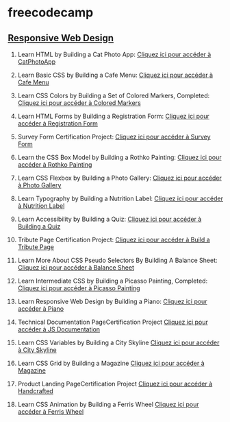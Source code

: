 # freecodecamp

## [Responsive Web Design](https://www.freecodecamp.org/learn/2022/responsive-web-design/)
1. Learn HTML by Building a Cat Photo App: [Cliquez ici pour accéder à CatPhotoApp](https://catphotoapp.mboucherba31stu.repl.co)

2. Learn Basic CSS by Building a Cafe Menu: [Cliquez ici pour accéder à Cafe Menu](https://cafe-menu.mboucherba31stu.repl.co)

3. Learn CSS Colors by Building a Set of Colored Markers, Completed: [Cliquez ici pour accéder à Colored Markers](https://colored-markers.mboucherba31stu.repl.co)

4. Learn HTML Forms by Building a Registration Form: [Cliquez ici pour accéder à Registration Form](https://registration-form.mboucherba31stu.repl.co)

5. Survey Form Certification Project: [Cliquez ici pour accéder à Survey Form](https://survey-form.mboucherba31stu.repl.co)

6. Learn the CSS Box Model by Building a Rothko Painting: [Cliquez ici pour accéder à Rothko Painting](https://rothko-painting.mboucherba31stu.repl.co)

7. Learn CSS Flexbox by Building a Photo Gallery: [Cliquez ici pour accéder à Photo Gallery](https://photo-gallery.mboucherba31stu.repl.co)

8. Learn Typography by Building a Nutrition Label: [Cliquez ici pour accéder à Nutrition Label](https://nutrition-label.mboucherba31stu.repl.co)

9. Learn Accessibility by Building a Quiz: [Cliquez ici pour accéder à Building a Quiz](https://accessibility-quiz.mboucherba31stu.repl.co)

10. Tribute Page Certification Project: [Cliquez ici pour accéder à Build a Tribute Page](https://build-a-tribute-page.mboucherba31stu.repl.co)

11. Learn More About CSS Pseudo Selectors By Building A Balance Sheet: [Cliquez ici pour accéder à Balance Sheet](https://balance-sheet.mboucherba31stu.repl.co)

12. Learn Intermediate CSS by Building a Picasso Painting, Completed: [Cliquez ici pour accéder à Picasso Painting](https://picasso-painting.mboucherba31stu.repl.co)

13. Learn Responsive Web Design by Building a Piano: [Cliquez ici pour accéder à Piano](https://piano.mboucherba31stu.repl.co)

14. Technical Documentation PageCertification Project [Cliquez ici pour accéder à JS Documentation](https://js-documentation.mboucherba31stu.repl.co)

15. Learn CSS Variables by Building a City Skyline [Cliquez ici pour accéder à City Skyline](https://city-skyline.mboucherba31stu.repl.co)

16. Learn CSS Grid by Building a Magazine [Cliquez ici pour accéder à Magazine](https://magazine.mboucherba31stu.repl.co)

17. Product Landing PageCertification Project [Cliquez ici pour accéder à Handcrafted](https://handcrafted.mboucherba31stu.repl.co)

18. Learn CSS Animation by Building a Ferris Wheel [Cliquez ici pour accéder à Ferris Wheel](https://ferris-wheel.mboucherba31stu.repl.co)